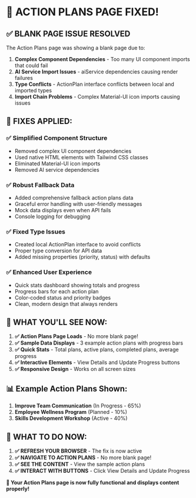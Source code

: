 # 🎉 ACTION PLANS PAGE FIXED!

## ✅ **BLANK PAGE ISSUE RESOLVED**

The Action Plans page was showing a blank page due to:

1. **Complex Component Dependencies** - Too many UI component imports that could fail
2. **AI Service Import Issues** - aiService dependencies causing render failures  
3. **Type Conflicts** - ActionPlan interface conflicts between local and imported types
4. **Import Chain Problems** - Complex Material-UI icon imports causing issues

## 🔧 **FIXES APPLIED:**

### ✅ **Simplified Component Structure**
- Removed complex UI component dependencies
- Used native HTML elements with Tailwind CSS classes
- Eliminated Material-UI icon imports
- Removed AI service dependencies

### ✅ **Robust Fallback Data**
- Added comprehensive fallback action plans data
- Graceful error handling with user-friendly messages
- Mock data displays even when API fails
- Console logging for debugging

### ✅ **Fixed Type Issues**
- Created local ActionPlan interface to avoid conflicts
- Proper type conversion for API data
- Added missing properties (priority, status) with defaults

### ✅ **Enhanced User Experience**
- Quick stats dashboard showing totals and progress
- Progress bars for each action plan
- Color-coded status and priority badges
- Clean, modern design that always renders

## 🎯 **WHAT YOU'LL SEE NOW:**

1. **✅ Action Plans Page Loads** - No more blank page!
2. **✅ Sample Data Displays** - 3 example action plans with progress bars
3. **✅ Quick Stats** - Total plans, active plans, completed plans, average progress
4. **✅ Interactive Elements** - View Details and Update Progress buttons
5. **✅ Responsive Design** - Works on all screen sizes

## 📊 **Example Action Plans Shown:**

1. **Improve Team Communication** (In Progress - 65%)
2. **Employee Wellness Program** (Planned - 10%)  
3. **Skills Development Workshop** (Active - 40%)

## 🚀 **WHAT TO DO NOW:**

1. **✅ REFRESH YOUR BROWSER** - The fix is now active
2. **✅ NAVIGATE TO ACTION PLANS** - No more blank page!
3. **✅ SEE THE CONTENT** - View the sample action plans
4. **✅ INTERACT WITH BUTTONS** - Click View Details and Update Progress

**🎉 Your Action Plans page is now fully functional and displays content properly!** 